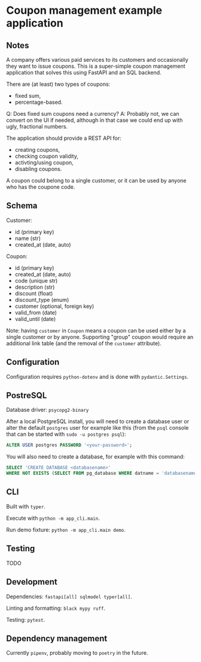 # Coupon management example application

## Notes

A company offers various paid services to its customers and occasionally they want to issue coupons. This is a super-simple coupon management application that solves this using FastAPI and an SQL backend.

There are (at least) two types of coupons:

- fixed sum,
- percentage-based.

Q: Does fixed sum coupons need a currency?
A: Probably not, we can convert on the UI if needed, although in that case we could end up with ugly, fractional numbers.

The application should provide a REST API for:

- creating coupons,
- checking coupon validity,
- activting/using coupon,
- disabling coupons.

A coupon could belong to a single customer, or it can be used by anyone who has the coupone code.

## Schema

Customer:

- id (primary key)
- name (str)
- created_at (date, auto)

Coupon:

- id (primary key)
- created_at (date, auto)
- code (unique str)
- description (str)
- discount (float)
- discount_type (enum)
- customer (optional, foreign key)
- valid_from (date)
- valid_until (date)

Note: having `customer` in `Coupon` means a coupon can be used either by a single customer or by anyone. Supporting "group" coupon would require an additional link table (and the removal of the `customer` attribute).

## Configuration

Configuration requires `python-dotenv` and is done with `pydantic.Settings`.

## PostreSQL

Database driver: `psycopg2-binary`

After a local PostgreSQL install, you will need to create a database user or alter the default `postgres` user for example like this (from the `psql` console that can be started with `sudo -u postgres psql`):

```SQL
ALTER USER postgres PASSWORD '<your-password>';
```

You will also need to create a database, for example with this command:

```SQL
SELECT 'CREATE DATABASE <databasename>'
WHERE NOT EXISTS (SELECT FROM pg_database WHERE datname = 'databasename')\gexec
```

## CLI

Built with `typer`.

Execute with `python -m app_cli.main`.

Run demo fixture: `python -m app_cli.main demo`.

## Testing

TODO

## Development

Dependencies: `fastapi[all] sqlmodel typer[all]`.

Linting and formatting: `black mypy ruff`.

Testing: `pytest`.

## Dependency management

Currently `pipenv`, probably moving to `poetry` in the future.
